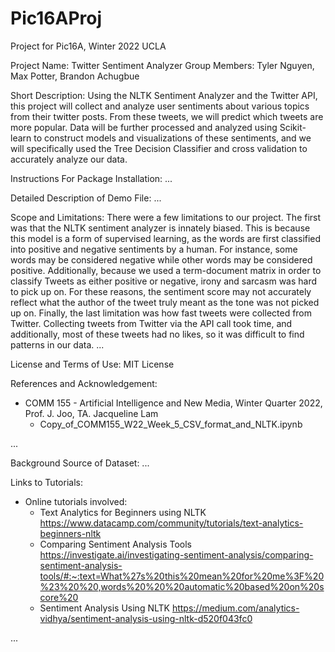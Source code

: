 # Pic16AProj
Project for Pic16A, Winter 2022 UCLA

Project Name: Twitter Sentiment Analyzer
Group Members: Tyler Nguyen, Max Potter, Brandon Achugbue

Short Description:
Using the NLTK Sentiment Analyzer and the Twitter API, this project will collect and analyze
user sentiments about various topics from their twitter posts. From these tweets, we will predict which tweets are more popular. 
Data will be further processed and analyzed using Scikit-learn to construct models and visualizations of these sentiments, and we will
specifically used the Tree Decision Classifier and cross validation to accurately analyze our data.

Instructions For Package Installation:
...

Detailed Description of Demo File:
...

Scope and Limitations: There were a few limitations to our project. The first was that the NLTK sentiment analyzer is innately biased. This is because
this model is a form of supervised learning, as the words are first classified into positive and negative sentiments by a human. For instance, some words may be 
considered negative while other words may be considered positive. Additionally, because we used a term-document matrix in order to classify Tweets as either
positive or negative, irony and sarcasm was hard to pick up on. For these reasons, the sentiment score may not accurately reflect what the author of the tweet
truly meant as the tone was not picked up on. Finally, the last limitation was how fast tweets were collected from Twitter. Collecting tweets from Twitter via the API call
took time, and additionally, most of these tweets had no likes, so it was difficult to find patterns in our data. 
...

License and Terms of Use:
MIT License

References and Acknowledgement: 
- COMM 155 - Artificial Intelligence and New Media, Winter Quarter 2022, Prof. J. Joo, TA. Jacqueline Lam
  - Copy_of_COMM155_W22_Week_5_CSV_format_and_NLTK.ipynb

...

Background Source of Dataset:
...

Links to Tutorials:
- Online tutorials involved:
    - Text Analytics for Beginners using NLTK https://www.datacamp.com/community/tutorials/text-analytics-beginners-nltk
    - Comparing Sentiment Analysis Tools https://investigate.ai/investigating-sentiment-analysis/comparing-sentiment-analysis-tools/#:~:text=What%27s%20this%20mean%20for%20me%3F%20%23%20%20,words%20%20%20automatic%20based%20on%20score%20
    - Sentiment Analysis Using NLTK https://medium.com/analytics-vidhya/sentiment-analysis-using-nltk-d520f043fc0

...


